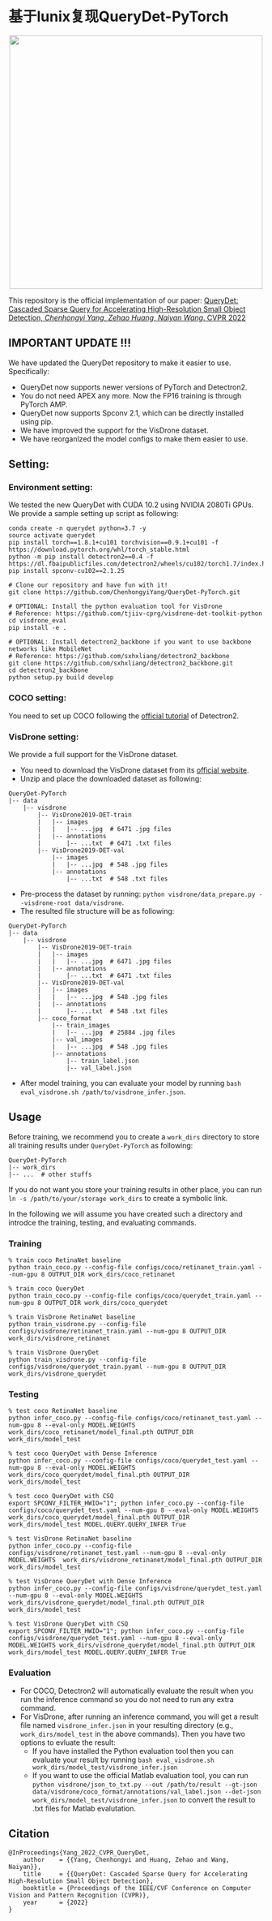 # 基于lunix复现QueryDet-PyTorch

<p align="center">
<img src="assets/teaser.png" style="width:500px;"/>
</p>

This repository is the official implementation of our paper: [QueryDet: Cascaded Sparse Query for Accelerating High-Resolution Small Object Detection, *Chenhongyi Yang*, *Zehao Huang*, *Naiyan Wang*. CVPR 2022](https://arxiv.org/abs/2103.09136)



## IMPORTANT UPDATE !!! 

We have updated the QueryDet repository to make it easier to use. Specifically:

- QueryDet now supports newer versions of PyTorch and Detectron2. 
- You do not need APEX any more. Now the FP16 training is through PyTorch AMP. 
- QueryDet now supports Spconv 2.1, which can be directly installed using pip. 
- We have improved the support for the VisDrone dataset.
- We have reorganlzed the model configs to make them easier to use. 



## Setting:

### Environment setting: 

We tested the new QueryDet with CUDA 10.2 using NVIDIA 2080Ti GPUs. We provide a sample setting up script as following:

```shell
conda create -n querydet python=3.7 -y
source activate querydet
pip install torch==1.8.1+cu101 torchvision==0.9.1+cu101 -f https://download.pytorch.org/whl/torch_stable.html
python -m pip install detectron2==0.4 -f https://dl.fbaipublicfiles.com/detectron2/wheels/cu102/torch1.7/index.html
pip install spconv-cu102==2.1.25

# Clone our repository and have fun with it! 
git clone https://github.com/ChenhongyiYang/QueryDet-PyTorch.git

# OPTIONAL: Install the python evaluation tool for VisDrone
# Reference: https://github.com/tjiiv-cprg/visdrone-det-toolkit-python
cd visdrone_eval
pip install -e .

# OPTIONAL: Install detectron2_backbone if you want to use backbone networks like MobileNet
# Reference: https://github.com/sxhxliang/detectron2_backbone 
git clone https://github.com/sxhxliang/detectron2_backbone.git
cd detectron2_backbone
python setup.py build develop
```

### COCO setting:

You need to set up COCO following the [official tutorial](https://detectron2.readthedocs.io/en/latest/tutorials/builtin_datasets.html) of Detectron2.  

### VisDrone setting:

We provide a full support for the VisDrone dataset.

- You need to download the VisDrone dataset from its [official website](http://aiskyeye.com/). 
- Unzip and place the downloaded dataset as following:

```
QueryDet-PyTorch
|-- data
    |-- visdrone
        |-- VisDrone2019-DET-train
        |   |-- images  
        |   |   |-- ...jpg  # 6471 .jpg files
        |   |-- annotations      
        |       |-- ...txt  # 6471 .txt files
        |-- VisDrone2019-DET-val
            |-- images  
            |   |-- ...jpg  # 548 .jpg files
            |-- annotations      
                |-- ...txt  # 548 .txt files
```

- Pre-process the dataset by running: `python visdrone/data_prepare.py --visdrone-root data/visdrone`.
- The resulted file structure will be as following: 

```
QueryDet-PyTorch
|-- data
    |-- visdrone
        |-- VisDrone2019-DET-train
        |   |-- images  
        |   |   |-- ...jpg  # 6471 .jpg files
        |   |-- annotations      
        |       |-- ...txt  # 6471 .txt files
        |-- VisDrone2019-DET-val
        |   |-- images  
        |   |   |-- ...jpg  # 548 .jpg files
        |   |-- annotations      
        |       |-- ...txt  # 548 .txt files
        |-- coco_format
            |-- train_images
            |   |-- ...jpg  # 25884 .jpg files
            |-- val_images  
            |   |-- ...jpg  # 548 .jpg files
            |-- annotations
                |-- train_label.json
                |-- val_label.json
```

-  After model training, you can evaluate your model by running `bash eval_visdrone.sh /path/to/visdrone_infer.json`.



## Usage

Before training, we recommend you to create a `work_dirs` directory to store all training results under `QueryDet-PyTorch` as following:

```
QueryDet-PyTorch
|-- work_dirs
|-- ...  # other stuffs
```

If you do not want you store your training results in other place, you can run `ln -s /path/to/your/storage work_dirs` to create a symbolic link.

In the following we will assume you have created such a directory and introdce the training, testing, and evaluating commands. 

### Training

```shell
% train coco RetinaNet baseline
python train_coco.py --config-file configs/coco/retinanet_train.yaml --num-gpu 8 OUTPUT_DIR work_dirs/coco_retinanet

% train coco QueryDet 
python train_coco.py --config-file configs/coco/querydet_train.yaml --num-gpu 8 OUTPUT_DIR work_dirs/coco_querydet

% train VisDrone RetinaNet baseline
python train_visdrone.py --config-file configs/visdrone/retinanet_train.yaml --num-gpu 8 OUTPUT_DIR work_dirs/visdrone_retinanet

% train VisDrone QueryDet
python train_visdrone.py --config-file configs/visdrone/querydet_train.pyaml --num-gpu 8 OUTPUT_DIR work_dirs/visdrone_querydet
```

### Testing

```shell
% test coco RetinaNet baseline
python infer_coco.py --config-file configs/coco/retinanet_test.yaml --num-gpu 8 --eval-only MODEL.WEIGHTS  work_dirs/coco_retinanet/model_final.pth OUTPUT_DIR work_dirs/model_test

% test coco QueryDet with Dense Inference
python infer_coco.py --config-file configs/coco/querydet_test.yaml --num-gpu 8 --eval-only MODEL.WEIGHTS work_dirs/coco_querydet/model_final.pth OUTPUT_DIR work_dirs/model_test

% test coco QueryDet with CSQ
export SPCONV_FILTER_HWIO="1"; python infer_coco.py --config-file configs/coco/querydet_test.yaml --num-gpu 8 --eval-only MODEL.WEIGHTS work_dirs/coco_querydet/model_final.pth OUTPUT_DIR work_dirs/model_test MODEL.QUERY.QUERY_INFER True 

% test VisDrone RetinaNet baseline
python infer_coco.py --config-file configs/visdrone/retinanet_test.yaml --num-gpu 8 --eval-only MODEL.WEIGHTS  work_dirs/visdrone_retinanet/model_final.pth OUTPUT_DIR work_dirs/model_test

% test VisDrone QueryDet with Dense Inference
python infer_coco.py --config-file configs/visdrone/querydet_test.yaml --num-gpu 8 --eval-only MODEL.WEIGHTS work_dirs/visdrone_querydet/model_final.pth OUTPUT_DIR work_dirs/model_test

% test VisDrone QueryDet with CSQ
export SPCONV_FILTER_HWIO="1"; python infer_coco.py --config-file configs/visdrone/querydet_test.yaml --num-gpu 8 --eval-only MODEL.WEIGHTS work_dirs/visdrone_querydet/model_final.pth OUTPUT_DIR work_dirs/model_test MODEL.QUERY.QUERY_INFER True
```

### Evaluation

- For COCO, Detectron2 will automatically evaluate the result when you run the inference command so you do not need to run any extra command.
- For VisDrone, after running an inference command, you will get a result file named `visdrone_infer.json` in your resulting directory (e.g., `work_dirs/model_test` in the above commands). Then you have two options to evluate the result:
  - If you have installed the Python evaluation tool then you can evaluate your result by running `bash eval_visdrone.sh work_dirs/model_test/visdrone_infer.json`
  - If you want to use the official Matlab evaluation tool, you can run `python visdrone/json_to_txt.py --out /path/to/result --gt-json data/visdrone/coco_format/annotations/val_label.json --det-json work_dirs/model_test/visdrone_infer.json` to convert the result to .txt files for Matlab evalutation.



## Citation
```
@InProceedings{Yang_2022_CVPR_QueryDet,
    author    = {{Yang, Chenhongyi and Huang, Zehao and Wang, Naiyan}},
    title     = {{QueryDet: Cascaded Sparse Query for Accelerating High-Resolution Small Object Detection},
    booktitle = {Proceedings of the IEEE/CVF Conference on Computer Vision and Pattern Recognition (CVPR)},
    year      = {2022}
}
```
